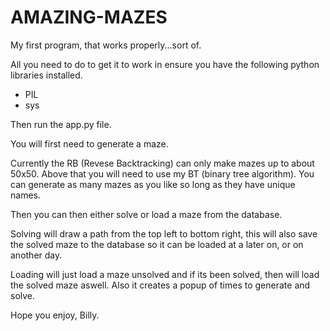 # AMAZING-MAZES
My first program, that works properly...sort of.

All you need to do to get it to work in ensure you have the following python libraries installed.

- PIL
- sys

Then run the app.py file. 

You will first need to generate a maze. 

Currently the RB (Revese Backtracking) can only make mazes up to about 50x50. Above that you will need to use my BT (binary tree algorithm). You can generate as many mazes as you like so long as they have unique names.

Then you can then either solve or load a maze from the database.

Solving will draw a path from the top left to bottom right, this will also save the solved maze to the database so it can be loaded at a later on, or on another day.

Loading will just load a maze unsolved and if its been solved, then will load the solved maze aswell. Also it creates a popup of times to generate and solve.

Hope you enjoy, Billy.
